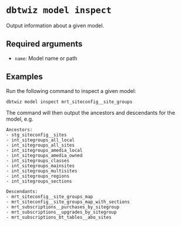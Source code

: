 # `dbtwiz model inspect`

Output information about a given model.

## Required arguments

- `name`: Model name or path


## Examples

Run the following command to inspect a given model:
```
dbtwiz model inspect mrt_siteconfig__site_groups
```

The command will then output the ancestors and descendants for the model, e.g.
```
Ancestors:
- stg_siteconfig__sites
- int_sitegroups_all_local
- int_sitegroups_all_sites
- int_sitegroups_amedia_local
- int_sitegroups_amedia_owned
- int_sitegroups_classes
- int_sitegroups_mainsites
- int_sitegroups_multisites
- int_sitegroups_regions
- int_sitegroups_sections

Descendants:
- mrt_siteconfig__site_groups_map
- mrt_siteconfig__site_groups_map_with_sections
- mrt_subscriptions__purchases_by_sitegroup
- mrt_subscriptions__upgrades_by_sitegroup
- mrt_subscriptions_bt_tables__abo_sites
```

